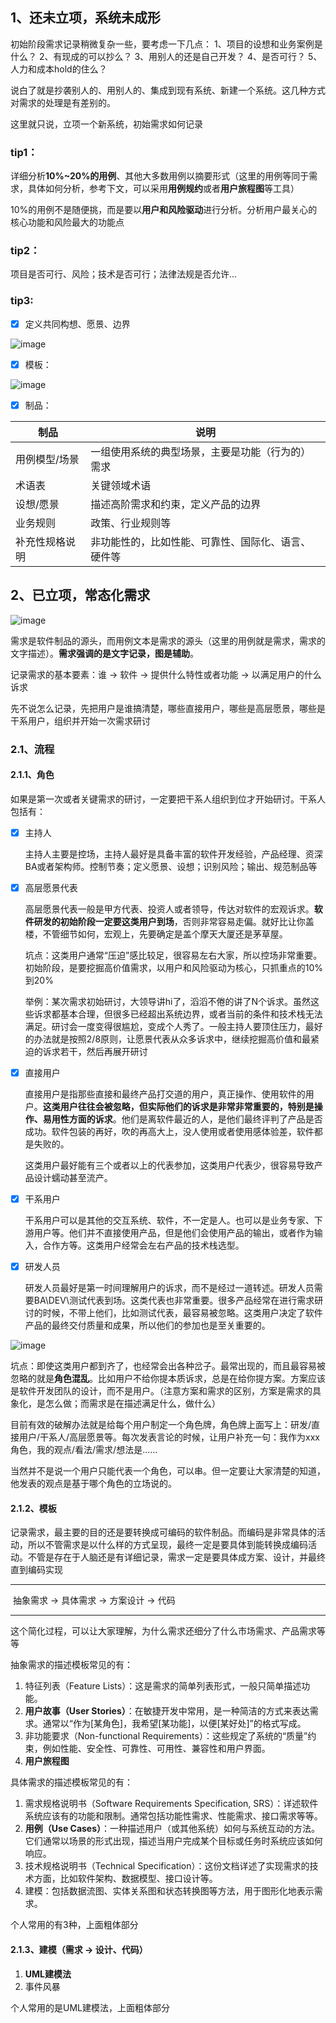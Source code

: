 ## 1、还未立项，系统未成形

初始阶段需求记录稍微复杂一些，要考虑一下几点：
    1、项目的设想和业务案例是什么？
    2、有现成的可以抄么？
    3、用别人的还是自己开发？
    4、是否可行？
    5、人力和成本hold的住么？

说白了就是抄袭别人的、用别人的、集成到现有系统、新建一个系统。这几种方式对需求的处理是有差别的。

这里就只说，立项一个新系统，初始需求如何记录



### tip1：

详细分析**10%~20%的用例**、其他大多数用例以摘要形式（这里的用例等同于需求，具体如何分析，参考下文，可以采用**用例规约**或者**用户旅程图**等工具）

10%的用例不是随便挑，而是要以**用户和风险驱动**进行分析。分析用户最关心的核心功能和风险最大的功能点

### tip2：

项目是否可行、风险；技术是否可行；法律法规是否允许...

### tip3:

- [x] 定义共同构想、愿景、边界

![image](https://github.com/qingbear/myfirst/assets/17232842/e0c98ad2-23e7-4855-ae64-67f27f47a2e3)


- [x] 模板：

![image](https://github.com/qingbear/myfirst/assets/17232842/58120f50-03b8-4800-b9ec-9962e758a81b)


- [x] 制品：

| **制品**       | **说明**                                           |
| -------------- | -------------------------------------------------- |
| 用例模型/场景  | 一组使用系统的典型场景，主要是功能（行为的）需求   |
| 术语表         | 关键领域术语                                       |
| 设想/愿景      | 描述高阶需求和约束，定义产品的边界                 |
| 业务规则       | 政策、行业规则等                                   |
| 补充性规格说明 | 非功能性的，比如性能、可靠性、国际化、语言、硬件等 |

## 2、已立项，常态化需求
![image](https://github.com/qingbear/myfirst/assets/17232842/e4733575-a961-4f1d-ac12-dcb4b95f4f3a)

需求是软件制品的源头，而用例文本是需求的源头（这里的用例就是需求，需求的文字描述）。**需求强调的是文字记录，图是辅助**。

记录需求的基本要素：谁  ->  软件  -> 提供什么特性或者功能  -> 以满足用户的什么诉求

先不说怎么记录，先把用户是谁搞清楚，哪些直接用户，哪些是高层愿景，哪些是干系用户，组织并开始一次需求研讨

### 2.1、流程

#### 2.1.1、角色

如果是第一次或者关键需求的研讨，一定要把干系人组织到位才开始研讨。干系人包括有：

- [x] 主持人

  主持人主要是控场，主持人最好是具备丰富的软件开发经验，产品经理、资深BA或者架构师。控制节奏；定义愿景、设想；识别风险；输出、规范制品等

- [x] 高层愿景代表

  高层愿景代表一般是甲方代表、投资人或者领导，传达对软件的宏观诉求。**软件研发的初始阶段一定要这类用户到场**，否则非常容易走偏。就好比让你盖楼，不管细节如何，宏观上，先要确定是盖个摩天大厦还是茅草屋。

  坑点：这类用户通常“压迫”感比较足，很容易左右大家，所以控场非常重要。初始阶段，是要挖掘高价值需求，以用户和风险驱动为核心，只抓重点的10%到20%

  举例：某次需求初始研讨，大领导讲hi了，滔滔不倦的讲了N个诉求。虽然这些诉求都基本合理，但很多已经超出系统边界，或者当前的条件和技术栈无法满足。研讨会一度变得很尴尬，变成个人秀了。一般主持人要顶住压力，最好的办法就是按照2/8原则，让愿景代表从众多诉求中，继续挖掘高价值和最紧迫的诉求若干，然后再展开研讨

- [x] 直接用户

  直接用户是指那些直接和最终产品打交道的用户，真正操作、使用软件的用户。**这类用户往往会被忽略，但实际他们的诉求是非常非常重要的，特别是操作、易用性方面的诉求**。他们是离软件最近的人，是他们最终评判了产品是否成功。软件包装的再好，吹的再高大上，没人使用或者使用感体验差，软件都是失败的。

  这类用户最好能有三个或者以上的代表参加，这类用户代表少，很容易导致产品设计蠕动甚至流产。

- [x] 干系用户

  干系用户可以是其他的交互系统、软件，不一定是人。也可以是业务专家、下游用户等。他们并不直接使用产品，但是他们会使用产品的输出，或者作为输入，合作方等。这类用户经常会左右产品的技术栈选型。

- [x] 研发人员

  研发人员最好是第一时间理解用户的诉求，而不是经过一道转述。研发人员需要BA\DEV\测试代表到场。这类代表也非常重要。很多产品经常在进行需求研讨的时候，不带上他们，比如测试代表，最容易被忽略。这类用户决定了软件产品的最终交付质量和成果，所以他们的参加也是至关重要的。

![image](https://github.com/qingbear/myfirst/assets/17232842/8eeadff7-fe40-452d-9e69-d97ad869c670)


坑点：即使这类用户都到齐了，也经常会出各种岔子。最常出现的，而且最容易被忽略的就是**角色混乱**。比如用户不给你提本质诉求，总是在给你提方案。方案应该是软件开发团队的设计，而不是用户。（注意方案和需求的区别，方案是需求的具象化，是怎么做；而需求是在描述满足什么，做什么）

目前有效的破解办法就是给每个用户制定一个角色牌，角色牌上面写上：研发/直接用户/干系人/高层愿景等。每次发表言论的时候，让用户补充一句：我作为xxx角色，我的观点/看法/需求/想法是......

当然并不是说一个用户只能代表一个角色，可以串。但一定要让大家清楚的知道，他发表的观点是基于哪个角色的立场说的。

#### 2.1.2、模板

记录需求，最主要的目的还是要转换成可编码的软件制品。而编码是非常具体的活动，所以不管需求是以什么样的方式呈现，最终一定是要具体到能转换成编码活动。不管是存在于人脑还是有详细记录，需求一定是要具体成方案、设计，并最终直到编码实现

------

​                                                抽象需求  ->   具体需求  ->  方案设计  ->  代码

------

这个简化过程，可以让大家理解，为什么需求还细分了什么市场需求、产品需求等等

抽象需求的描述模板常见的有：

1. 特征列表（Feature Lists）：这是需求的简单列表形式，一般只简单描述功能。
2. **用户故事（User Stories）**：在敏捷开发中常用，是一种简洁的方式来表达需求。通常以“作为[某角色]，我希望[某功能]，以便[某好处]”的格式写成。
3. 非功能要求（Non-functional Requirements）：这些规定了系统的“质量”约束，例如性能、安全性、可靠性、可用性、兼容性和用户界面。
4. **用户旅程图**

具体需求的描述模板常见的有：

1. 需求规格说明书（Software Requirements Specification, SRS）：详述软件系统应该有的功能和限制。通常包括功能性需求、性能需求、接口需求等等。
2. **用例（Use Cases）**：一种描述用户（或其他系统）如何与系统互动的方法。它们通常以场景的形式出现，描述当用户完成某个目标或任务时系统应该如何响应。
3. 技术规格说明书（Technical Specification）：这份文档详述了实现需求的技术方面，比如软件架构、数据模型、接口设计等。
4. 建模：包括数据流图、实体关系图和状态转换图等方法，用于图形化地表示需求。

个人常用的有3种，上面粗体部分

#### 2.1.3、建模（需求 -> 设计、代码）

1. **UML建模法**
2. 事件风暴

个人常用的是UML建模法，上面粗体部分
